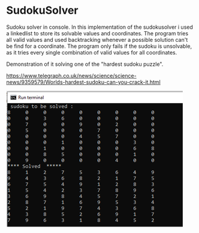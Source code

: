 # SudokuSolver
Sudoku solver in console. In this implementation of the sudokusolver i used a linkedlist to store its solvable values and coordinates.
The program tries  all valid values and used backtracking whenever a possible solution can't be find for a coordinate. 
The program only fails if the sudoku is unsolvable, as it tries every single combination of valid values for all coordinates. 





Demonstration of it solving one of the "hardest sudoku puzzle".

https://www.telegraph.co.uk/news/science/science-news/9359579/Worlds-hardest-sudoku-can-you-crack-it.html


![alt text](https://github.com/WilliamVoong/SudokuSolver/blob/master/hardest_puzzle.PNG)
